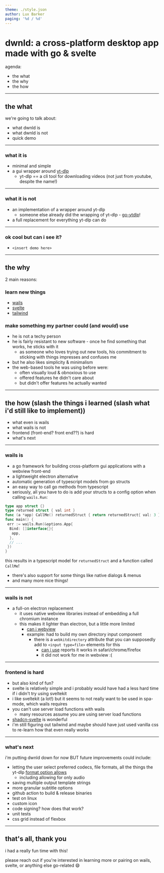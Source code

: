 ```yaml
---
theme: ./style.json
author: Lux Barker
paging: '%d / %d'
---
```


# dwnld: a cross-platform desktop app made with go & svelte

agenda:

- the what
- the why
- the how

---

## the what

we're going to talk about:

- what dwnld is
- what dwnld is not
- quick demo

---

### what it is

- minimal and simple
- a gui wrapper around [yt-dlp](https://github.com/yt-dlp/yt-dlp)
  - yt-dlp == a cli tool for downloading videos (not just from youtube, despite the name!)

---

### what it is not

- an implementation of a wrapper around yt-dlp
  - someone else already did the wrapping of yt-dlp - [go-ytdlp](github.com/lrstanley/go-ytdlp)!
- a full replacement for everything yt-dlp can do

---

### ok cool but can i see it?

- `<insert demo here>`

---

## the why

2 main reasons:

### learn new things

- [wails](https://wails.io/)
- [svelte](https://svelte.dev/)
- [tailwind](https://v3.tailwindcss.com/)

### make something my partner could (and *would*) use

- he is not a techy person
- he is fairly resistant to new software - once he find something that works, he sticks with it
  - as someone who loves trying out new tools, his commitment to sticking with things impresses and confuses me
- but he also likes simplicity & minimalism
- the web-based tools he was using before were:
  - often visually loud & obnoxious to use
  - offered features he didn't care about
  - but didn't offer features he actually wanted

---

## the how (slash the things i learned (slash what i'd still like to implement))

- what even is wails
- what wails is not
- frontend (front-end? front end??) is hard
- what's next

---

### wails is

- a go framework for building cross-platform gui applications with a webview front-end
- a lightweight electron alternative
- automatic generation of typescript models from go structs
- an easy way to call go methods from typescript
- seriously, all you have to do is add your structs to a config option when calling `wails.Run`:

```go
type app struct {}
type returned struct { val int }
func (a *app) CallMe() returnedStruct { return returnedStruct{ val: 3 } }
func main() {
 err := wails.Run(&options.App{
  Bind: []interface{}{
   app,
  },
  // ...
 })
}
```

this results in a typescript model for `returnedStruct` and a function called `CallMe`!

- there's also support for some things like native dialogs & menus
- and many more nice things!

---

### wails is not

- a full-on electron replacement
  - it uses native webview libraries instead of embedding a full chromium instance
  - this makes it lighter than electron, but a little more limited
    - [can i webview](https://caniwebview.com/)
    - example: had to build my own directory input component
      - there is a `webkitdirectory` attribute that you can supposedly add to `<input type=file>` elements for this
        - [can i use](https://caniuse.com/input-file-directory) reports it works in safari/chrome/firefox
        - it did not work for me in webview :(

---

### frontend is hard

- but also kind of fun?
- svelte is relatively simple and i probably would have had a less hard time if i didn't try using sveltekit
- i like sveltekit (a lot!) but it seems to not really want to be used in spa-mode, which wails requires
- you can't use server load functions with wails
  - many resources assume you are using server load functions
- [shadcn-svelte](https://next.shadcn-svelte.com/) is wonderful
- i'm still figuring out tailwind and maybe should have just used vanilla css to re-learn how that even really works

---

### what's next

i'm putting dwnld down for now BUT future improvements could include:

- letting the user select preferred codecs, file formats, all the things the yt-dlp [format option allows](https://github.com/yt-dlp/yt-dlp?tab=readme-ov-file#format-selection)
  - including allowing for only audio
- saving multiple output template strings
- more granular subtitle options
- github action to build & release binaries
- test on linux
- custom icon
- code signing? how does that work?
- unit tests
- css grid instead of flexbox

---

## that's all, thank you

i had a really fun time with this!

please reach out if you're interested in learning more or pairing on wails, svelte, or anything else go-related 😄
